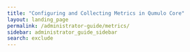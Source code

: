 ```yaml
---
title: "Configuring and Collecting Metrics in Qumulo Core"
layout: landing_page
permalink: /administrator-guide/metrics/
sidebar: administrator_guide_sidebar
search: exclude
---
```

